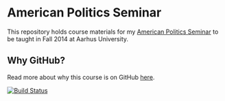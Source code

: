 # American Politics Seminar #

This repository holds course materials for my [American Politics Seminar](http://thomasleeper.com/ampolcourse) to be taught in Fall 2014 at Aarhus University.

## Why GitHub? ##

Read more about why this course is on GitHub [here](fork.md).

[![Build Status](https://travis-ci.org/leeper/ampolcourse.png?branch=gh-pages)](https://travis-ci.org/leeper/ampolcourse)
